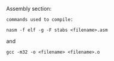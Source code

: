 Assembly section:

	commands used to compile:

`nasm -f elf -g -F stabs <filename>.asm`

and

`gcc -m32 -o <filename> <filename>.o`


